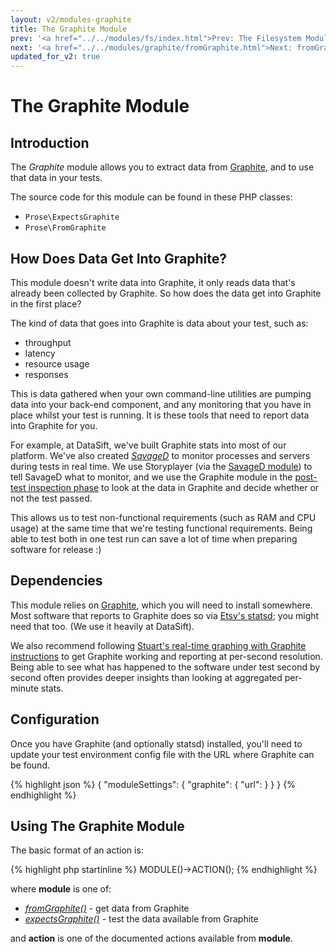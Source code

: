 ```yaml
---
layout: v2/modules-graphite
title: The Graphite Module
prev: '<a href="../../modules/fs/index.html">Prev: The Filesystem Module</a>'
next: '<a href="../../modules/graphite/fromGraphite.html">Next: fromGraphite()</a>'
updated_for_v2: true
---
```


# The Graphite Module

## Introduction

The _Graphite_ module allows you to extract data from [Graphite](https://github.com/graphite-project), and to use that data in your tests.

The source code for this module can be found in these PHP classes:

* `Prose\ExpectsGraphite`
* `Prose\FromGraphite`

## How Does Data Get Into Graphite?

This module doesn't write data into Graphite, it only reads data that's already been collected by Graphite.  So how does the data get into Graphite in the first place?

The kind of data that goes into Graphite is data about your test, such as:

* throughput
* latency
* resource usage
* responses

This is data gathered when your own command-line utilities are pumping data into your back-end component, and any monitoring that you have in place whilst your test is running.  It is these tools that need to report data into Graphite for you.

For example, at DataSift, we've built Graphite stats into most of our platform. We've also created _[SavageD](https://github.com/datasift/SavageD/)_ to monitor processes and servers during tests in real time. We use Storyplayer (via the [SavageD module](../savaged/index.html)) to tell SavageD what to monitor, and we use the Graphite module in the [post-test inspection phase](../../stories/post-test-inspection.html) to look at the data in Graphite and decide whether or not the test passed.

This allows us to test non-functional requirements (such as RAM and CPU usage) at the same time that we're testing functional requirements.  Being able to test both in one test run can save a lot of time when preparing software for release :)

## Dependencies

This module relies on [Graphite](https://github.com/graphite-project), which you will need to install somewhere.  Most software that reports to Graphite does so via [Etsy's statsd](https://github.com/etsy/statsd); you might need that too.  (We use it heavily at DataSift).

We also recommend following [Stuart's real-time graphing with Graphite instructions](http://blog.stuartherbert.com/php/2011/09/21/real-time-graphing-with-graphite/) to get Graphite working and reporting at per-second resolution.  Being able to see what has happened to the software under test second by second often provides deeper insights than looking at aggregated per-minute stats.

## Configuration

Once you have Graphite (and optionally statsd) installed, you'll need to update your test environment config file with the URL where Graphite can be found.

{% highlight json %}
{
    "moduleSettings": {
        "graphite": {
            "url": <url-to-graphite>
        }
    }
}
{% endhighlight %}

## Using The Graphite Module

The basic format of an action is:

{% highlight php startinline %}
MODULE()->ACTION();
{% endhighlight %}

where __module__ is one of:

* _[fromGraphite()](fromGraphite.html)_ - get data from Graphite
* _[expectsGraphite()](expectsGraphite.html)_ - test the data available from Graphite

and __action__ is one of the documented actions available from __module__.